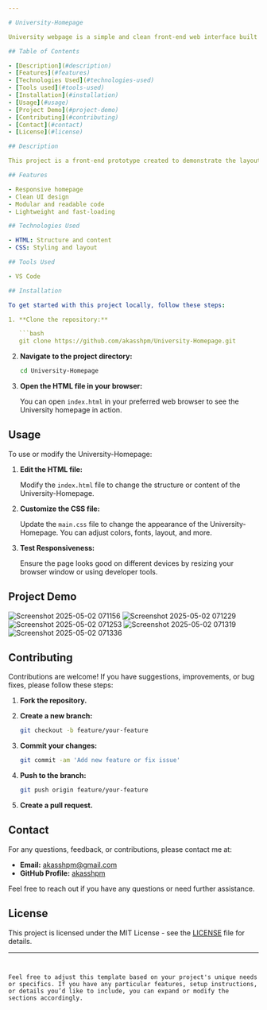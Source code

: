 ```yaml
---

# University-Homepage

University webpage is a simple and clean front-end web interface built for showcasing a sample application layout. Designed as part of a semester project, it focuses on core web technologies like HTML and CSS to create an user-friendly page.

## Table of Contents

- [Description](#description)
- [Features](#features)
- [Technologies Used](#technologies-used)
- [Tools used](#tools-used)
- [Installation](#installation)
- [Usage](#usage)
- [Project Demo](#project-demo)
- [Contributing](#contributing)
- [Contact](#contact)
- [License](#license)

## Description

This project is a front-end prototype created to demonstrate the layout and design of a web-based application. It includes a structured homepage (`index.html`) styled with CSS for attractive user interface. The goal is to provide a responsive, accessible, and visually appealing user interface as part of an academic semester project.

## Features

- Responsive homepage
- Clean UI design
- Modular and readable code
- Lightweight and fast-loading

## Technologies Used

- HTML: Structure and content
- CSS: Styling and layout

## Tools Used

- VS Code 

## Installation

To get started with this project locally, follow these steps:

1. **Clone the repository:**

   ```bash
   git clone https://github.com/akasshpm/University-Homepage.git
   ```

2. **Navigate to the project directory:**

   ```bash
   cd University-Homepage
   ```

3. **Open the HTML file in your browser:**

   You can open `index.html` in your preferred web browser to see the University homepage in action.

## Usage

To use or modify the University-Homepage:

1. **Edit the HTML file:**

   Modify the `index.html` file to change the structure or content of the University-Homepage.

2. **Customize the CSS file:**

   Update the `main.css` file to change the appearance of the University-Homepage. You can adjust colors, fonts, layout, and more.

3. **Test Responsiveness:**

   Ensure the page looks good on different devices by resizing your browser window or using developer tools.

 ## Project Demo
 
![Screenshot 2025-05-02 071156](https://github.com/user-attachments/assets/a2eb5bf3-483b-4e32-b17b-7f52e6ced815)
![Screenshot 2025-05-02 071229](https://github.com/user-attachments/assets/f10e46e3-ef5e-4e57-98b5-692ef5dc4785)
![Screenshot 2025-05-02 071253](https://github.com/user-attachments/assets/18e1b0a0-79bb-45e4-be85-f9ae3c0ed104)
![Screenshot 2025-05-02 071319](https://github.com/user-attachments/assets/648c4211-d758-4202-8572-da09b637e2dd)
![Screenshot 2025-05-02 071336](https://github.com/user-attachments/assets/c68b449d-5050-40b6-9d2f-4807d66a6036)

## Contributing

Contributions are welcome! If you have suggestions, improvements, or bug fixes, please follow these steps:

1. **Fork the repository.**
2. **Create a new branch:**

   ```bash
   git checkout -b feature/your-feature
   ```

3. **Commit your changes:**

   ```bash
   git commit -am 'Add new feature or fix issue'
   ```

4. **Push to the branch:**

   ```bash
   git push origin feature/your-feature
   ```

5. **Create a pull request.**

## Contact

For any questions, feedback, or contributions, please contact me at:

- **Email:** akasshpm@gmail.com
- **GitHub Profile:** [akasshpm](https://github.com/akasshpm)

Feel free to reach out if you have any questions or need further assistance.

## License

This project is licensed under the MIT License - see the [LICENSE](LICENSE) file for details.

---
```


Feel free to adjust this template based on your project's unique needs or specifics. If you have any particular features, setup instructions, or details you’d like to include, you can expand or modify the sections accordingly.

